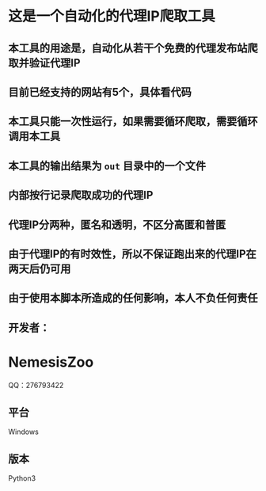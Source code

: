# 这是一个自动化的代理IP爬取工具

## 本工具的用途是，自动化从若干个免费的代理发布站爬取并验证代理IP

## 目前已经支持的网站有5个，具体看代码

## 本工具只能一次性运行，如果需要循环爬取，需要循环调用本工具

## 本工具的输出结果为 `out` 目录中的一个文件

## 内部按行记录爬取成功的代理IP

## 代理IP分两种，匿名和透明，不区分高匿和普匿

## 由于代理IP的有时效性，所以不保证跑出来的代理IP在两天后仍可用

## 由于使用本脚本所造成的任何影响，本人不负任何责任

## 开发者：
# NemesisZoo
QQ：276793422

## 平台
Windows

## 版本
Python3

